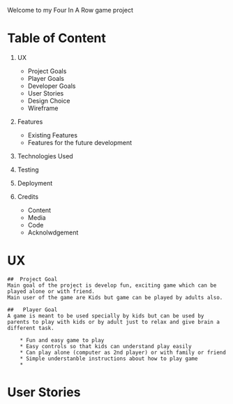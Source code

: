 Welcome to my Four In A Row game project

#   Table of Content

 1. UX
    *   Project Goals
    *   Player Goals
    *   Developer Goals
    *   User Stories
    *   Design Choice
    *   Wireframe

 2. Features
    *   Existing Features
    *   Features for the future development

3.  Technologies Used

4.  Testing

5. Deployment

6. Credits
    *   Content
    *   Media
    *   Code
    *   Acknolwdgement  

 # UX

    ##  Project Goal
    Main goal of the project is develop fun, exciting game which can be played alone or with friend.
    Main user of the game are Kids but game can be played by adults also. 

    ##   Player Goal
    A game is meant to be used specially by kids but can be used by parents to play with kids or by adult just to relax and give brain a different task.

        * Fun and easy game to play
        * Easy controls so that kids can understand play easily
        * Can play alone (computer as 2nd player) or with family or friend
        * Simple understanble instructions about how to play game
        *



# User Stories


    

